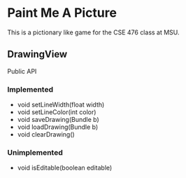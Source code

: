 # Paint Me A Picture

This is a pictionary like game for the CSE 476 class at MSU.

## DrawingView

Public API

### Implemented
* void setLineWidth(float width)
* void setLineColor(int color)
* void saveDrawing(Bundle b)
* void loadDrawing(Bundle b)
* void clearDrawing()

### Unimplemented
* void isEditable(boolean editable)
